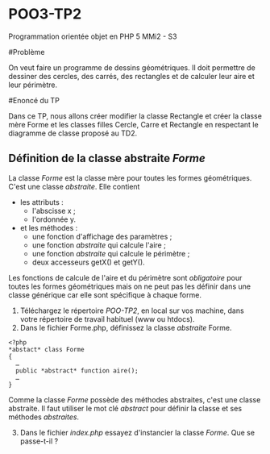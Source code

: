 POO3-TP2
========

Programmation orientée objet en PHP 5 MMi2 - S3 

#Problème


On veut faire un programme de dessins géométriques. Il doit permettre de dessiner des cercles, des carrés, des rectangles et de calculer leur aire et leur périmètre.


#Enoncé du TP


Dans ce TP, nous allons créer modifier la classe Rectangle et créer la classe mère Forme et les classes filles Cercle, Carre et Rectangle en respectant le diagramme de classe proposé au TD2. 


## Définition de la classe abstraite *Forme* 

La classe *Forme* est la classe mère pour toutes les formes géométriques. C'est une classe *abstraite*. Elle contient 
- les attributs : 
  - l'abscisse x ;
  - l'ordonnée y. 
- et les méthodes :  
  - une fonction d'affichage des paramètres ;
  - une fonction *abstraite* qui calcule l'aire ;
  - une fonction *abstraite* qui calcule le périmètre ;
  - deux accesseurs getX() et getY().

Les fonctions de calcule de l'aire et du périmètre sont *obligatoire* pour toutes les formes géométriques mais on ne peut pas les définir dans une classe générique car elle sont spécifique à chaque forme.

1. Téléchargez le répertoire  *POO-TP2*, en local sur vos machine, dans votre répertoire de travail habituel (www ou htdocs). 
2. Dans le fichier Forme.php, définissez la classe *abstraite* Forme. 

```
<?php
*abstact* class Forme 
{
  …
  public *abstract* function aire();
  … 
}
```

Comme la classe *Forme* possède des méthodes abstraites, c'est une classe abstraite. Il faut utiliser le mot clé *abstract* pour définir la classe et ses méthodes *abstraites*.

3. Dans le fichier *index.php* essayez d'instancier la classe *Forme*. Que se passe-t-il ?
